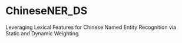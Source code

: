 # ChineseNER_DS
Leveraging Lexical Features for Chinese Named Entity Recognition via Static and Dynamic Weighting
